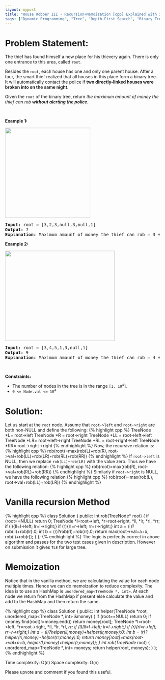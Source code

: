 ```yaml
---
layout: mypost
title: "House Robber III - Recursion+Memoization [cpp] Explained with intuitions step-wise"
tags: ["Dynamic Programming", "Tree", "Depth-First Search", "Binary Tree", "C++", "Recursion", "Memoization", "Medium"]
---
```

# Problem Statement:
<p>The thief has found himself a new place for his thievery again. There is only one entrance to this area, called <code>root</code>.</p>

<p>Besides the <code>root</code>, each house has one and only one parent house. After a tour, the smart thief realized that all houses in this place form a binary tree. It will automatically contact the police if <strong>two directly-linked houses were broken into on the same night</strong>.</p>

<p>Given the <code>root</code> of the binary tree, return <em>the maximum amount of money the thief can rob <strong>without alerting the police</strong></em>.</p>

<p>&nbsp;</p>
<p><strong class="example">Example 1:</strong></p>
<img alt="" src="https://assets.leetcode.com/uploads/2021/03/10/rob1-tree.jpg" style="width: 277px; height: 293px;" />
<pre>
<strong>Input:</strong> root = [3,2,3,null,3,null,1]
<strong>Output:</strong> 7
<strong>Explanation:</strong> Maximum amount of money the thief can rob = 3 + 3 + 1 = 7.
</pre>

<p><strong class="example">Example 2:</strong></p>
<img alt="" src="https://assets.leetcode.com/uploads/2021/03/10/rob2-tree.jpg" style="width: 357px; height: 293px;" />
<pre>
<strong>Input:</strong> root = [3,4,5,1,3,null,1]
<strong>Output:</strong> 9
<strong>Explanation:</strong> Maximum amount of money the thief can rob = 4 + 5 = 9.
</pre>

<p>&nbsp;</p>
<p><strong>Constraints:</strong></p>

<ul>
	<li>The number of nodes in the tree is in the range <code>[1, 10<sup>4</sup>]</code>.</li>
	<li><code>0 &lt;= Node.val &lt;= 10<sup>4</sup></code></li>
</ul>

# Solution:
Let us start at the `root` node. Assume that `root->left` and `root->right` are both non-NULL and define the following:
 {% highlight cpp %} 
TreeNode *L= root->left
TreeNode *R = root->right
TreeNode *LL = root->left->left
TreeNode *LR= root->left->right
TreeNode *RL = root->right->left
TreeNode *RR= root->right->right
 {% endhighlight %}
Now, the recursive relation is:
 {% highlight cpp %} 
rob(root)=max(rob(L)+rob(R),  root->val+rob(LL)+rob(LR)+rob(RL)+rob(RR))
 {% endhighlight %}
If `root->left` is NULL, then we replace `rob(LL)+rob(LR)` with the value zero. Thus we have the following relation:
 {% highlight cpp %} 
rob(root)=max(rob(R),  root->val+rob(RL)+rob(RR))
 {% endhighlight %}
Similarly if `root->right` is NULL, we have the following relation
 {% highlight cpp %} 
rob(root)=max(rob(L),  root->val+rob(LL)+rob(LR))
 {% endhighlight %}


# Vanilla recursion Method

 {% highlight cpp %} 
class Solution {
public:
    int rob(TreeNode* root) {
        if (root==NULL) return 0;
        TreeNode *l=root->left, *r=root->right, *ll, *lr, *rl, *rr;
        if (l){ll=l->left; lr=l->right;}
        if (r){rl=r->left; rr=r->right;}
        int a = (l)?rob(ll)+rob(lr):0;
        int b = (r)?rob(rl)+rob(rr):0;
        return max(root->val+a+b, rob(l)+rob(r));
    }
};
 {% endhighlight %}
The logic is perfectly correct in above algorithm and passes for the two test cases given in description. However on submission it gives `TLE` for large tree.

# Memoization

Notice that in the vanilla method, we are calculating the value for each node multiple times. Hence we can do memoization to reduce complexity. The idea is to use an HashMap ie `unordered_map<TreeNode *, int>`. At each node we return from the HashMap if present else calculate the value and add to the HashMap and then return the same.



 {% highlight cpp %} 
class Solution {
public:
    int helper(TreeNode *root, unordered_map<TreeNode *, int> &money)
    {
        if (root==NULL) return 0;
        if (money.find(root)!=money.end()) return money[root];
        TreeNode *l=root->left, *r=root->right, *ll, *lr, *rl, *rr;
        if (l){ll=l->left; lr=l->right;}
        if (r){rl=r->left; rr=r->right;}
        int a = (l)?helper(ll,money)+helper(lr,money):0;
        int b = (r)?helper(rl,money)+helper(rr,money):0;
        return money[root]=max(root->val+a+b, helper(l,money)+helper(r,money));
    }
    int rob(TreeNode* root) {
        unordered_map<TreeNode *, int> moneys;
        return helper(root, moneys);
    }
};
 {% endhighlight %}

Time complexity: O(n)
Space complexity: O(n)

Please upvote and comment if you found this useful.
